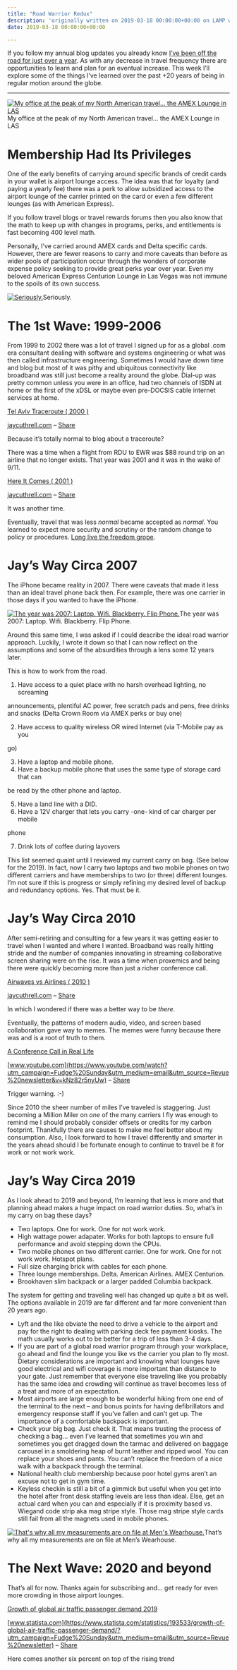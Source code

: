 ```yaml
---
title: "Road Warrior Redux"
description: 'originally written on 2019-03-18 00:00:00+00:00 on LAMP with vi, WordPress, Jekyll, Gatsby Cloud, Netlify, Revue, Substack, or Buttondown'
date: 2019-03-18 00:00:00+00:00

---
```


If you follow my annual blog updates you already know [I’ve been off the road for just over a year](https://fudge.org/my-eighth-year-at-vce/?utm_campaign=Fudge%20Sunday&utm_medium=email&utm_source=Revue%20newsletter). As with any decrease in travel frequency there are opportunities to learn and plan for an eventual increase. This week I’ll explore some of the things I’ve learned over the past +20 years of being in regular motion around the globe.



---

[![My office at the peak of my North American travel... the AMEX Lounge in LAS](https://substack.com/static/52ffddc7f1ba3a9a4c6e68a4816356a5/b4294/amexvegas.jpg "My office at the peak of my North American travel... the AMEX Lounge in LAS")](https://substackcdn.com/image/fetch/f_auto,q_auto:good,fl_progressive:steep/https%3A%2F%2Fsubstack.com%2Fstatic%2F52ffddc7f1ba3a9a4c6e68a4816356a5%2Fb4294%2Famexvegas.jpg)My office at the peak of my North American travel… the AMEX Lounge in LAS

Membership Had Its Privileges
=============================

One of the early benefits of carrying around specific brands of credit cards in your wallet is airport lounge access. The idea was that for loyalty (and paying a yearly fee) there was a perk to allow subsidized access to the airport lounge of the carrier printed on the card or even a few different lounges (as with American Express).

If you follow travel blogs or travel rewards forums then you also know that the math to keep up with changes in programs, perks, and entitlements is fast becoming 400 level math.

Personally, I’ve carried around AMEX cards and Delta specific cards. However, there are fewer reasons to carry and more caveats than before as wider pools of participation occur through the wonders of corporate expense policy seeking to provide great perks year over year. Even my beloved American Express Centurion Lounge in Las Vegas was not immune to the spoils of its own success.

[![Seriously.](https://substack.com/static/a451e280c0ff6e14089089a2a7ecf16f/b4294/amexvegas-oops.jpg "Seriously.")](https://substackcdn.com/image/fetch/f_auto,q_auto:good,fl_progressive:steep/https%3A%2F%2Fsubstack.com%2Fstatic%2Fa451e280c0ff6e14089089a2a7ecf16f%2Fb4294%2Famexvegas-oops.jpg)Seriously.

The 1st Wave: 1999-2006
=======================

From 1999 to 2002 there was a lot of travel I signed up for as a global .com era consultant dealing with software and systems engineering or what was then called infrastructure engineering. Sometimes I would have down time and blog but most of it was pithy and ubiquitous connectivity like broadband was still just become a reality around the globe. Dial-up was pretty common unless you were in an office, had two channels of ISDN at home or the first of the xDSL or maybe even pre-DOCSIS cable internet services at home.

[Tel Aviv Traceroute ( 2000 )](https://fudge.org/tel-aviv-traceroute/?utm_campaign=Fudge%20Sunday&utm_medium=email&utm_source=Revue%20newsletter)

[jaycuthrell.com](https://fudge.org/tel-aviv-traceroute/?utm_campaign=Fudge%20Sunday&utm_medium=email&utm_source=Revue%20newsletter) – [Share](http://rev.vu/69bRb4?utm_campaign=Issue&utm_content=share&utm_medium=email&utm_source=Fudge+Sunday)

Because it’s totally normal to blog about a traceroute?

There was a time when a flight from RDU to EWR was $88 round trip on an airline that no longer exists. That year was 2001 and it was in the wake of 9/11.

[Here It Comes ( 2001 )](https://fudge.org/here-it-comes/?utm_campaign=Fudge%20Sunday&utm_medium=email&utm_source=Revue%20newsletter)

[jaycuthrell.com](https://fudge.org/here-it-comes/?utm_campaign=Fudge%20Sunday&utm_medium=email&utm_source=Revue%20newsletter) – [Share](http://rev.vu/WRNDWv?utm_campaign=Issue&utm_content=share&utm_medium=email&utm_source=Fudge+Sunday)

It was another time.

Eventually, travel that was less *normal* became accepted as *normal*. You learned to expect more security and scrutiny or the random change to policy or procedures. [Long live the freedom grope](https://www.tsa.gov/news/releases/2013/07/19/tsa-launch-application-program-tsa-precheck?utm_campaign=Fudge%20Sunday&utm_medium=email&utm_source=Revue%20newsletter).

Jay’s Way Circa 2007
====================

The iPhone became reality in 2007. There were caveats that made it less than an ideal travel phone back then. For example, there was one carrier in those days if you wanted to have the iPhone.

[![The year was 2007: Laptop. Wifi. Blackberry. Flip Phone.](https://substack.com/static/f901004274323a05d97f4e8452b21139/b4294/deltalounge.jpg "The year was 2007: Laptop. Wifi. Blackberry. Flip Phone.")](https://substackcdn.com/image/fetch/f_auto,q_auto:good,fl_progressive:steep/https%3A%2F%2Fsubstack.com%2Fstatic%2Ff901004274323a05d97f4e8452b21139%2Fb4294%2Fdeltalounge.jpg)The year was 2007: Laptop. Wifi. Blackberry. Flip Phone.

Around this same time, I was asked if I could describe the ideal road warrior approach. Luckily, I wrote it down so that I can now reflect on the assumptions and some of the absurdities through a lens some 12 years later.

This is how to work from the road.

1. Have access to a quiet place with no harsh overhead lighting, no screaming

announcements, plentiful AC power, free scratch pads and pens, free drinks and snacks (Delta Crown Room via AMEX perks or buy one)

2. Have access to quality wireless OR wired Internet (via T-Mobile pay as you

go)

3. Have a laptop and mobile phone.
4. Have a backup mobile phone that uses the same type of storage card that can

be read by the other phone and laptop.

5. Have a land line with a DID.
6. Have a 12V charger that lets you carry -one- kind of car charger per mobile

phone

7. Drink lots of coffee during layovers

This list seemed quaint until I reviewed my current carry on bag. (See below for the 2019). In fact, now I carry two laptops and two mobile phones on two different carriers and have memberships to two (or three) different lounges. I’m not sure if this is progress or simply refining my desired level of backup and redundancy options. Yes. That must be it.

Jay’s Way Circa 2010
====================

After semi-retiring and consulting for a few years it was getting easier to travel when I wanted and where I wanted. Broadband was really hitting stride and the number of companies innovating in streaming collaborative screen sharing were on the rise. It was a time when proxemics and being there were quickly becoming more than just a richer conference call.

[Airwaves vs Airlines ( 2010 )](https://fudge.org/airwaves-vs-airlines/?utm_campaign=Fudge%20Sunday&utm_medium=email&utm_source=Revue%20newsletter)

[jaycuthrell.com](https://fudge.org/airwaves-vs-airlines/?utm_campaign=Fudge%20Sunday&utm_medium=email&utm_source=Revue%20newsletter) – [Share](http://rev.vu/dM8V7O?utm_campaign=Issue&utm_content=share&utm_medium=email&utm_source=Fudge+Sunday)

In which I wondered if there was a better way to be *there*.

Eventually, the patterns of modern audio, video, and screen based collaboration gave way to memes. The memes were funny because there was and is a root of truth to them.

[A Conference Call in Real Life](https://www.youtube.com/watch?utm_campaign=Fudge%20Sunday&utm_medium=email&utm_source=Revue%20newsletter&v=kNz82r5nyUw)

[www.youtube.com](https://www.youtube.com/watch?utm_campaign=Fudge%20Sunday&utm_medium=email&utm_source=Revue%20newsletter&v=kNz82r5nyUw) – [Share](http://rev.vu/JyqKqP?utm_campaign=Issue&utm_content=share&utm_medium=email&utm_source=Fudge+Sunday)

Trigger warning. :-)

Since 2010 the sheer number of miles I’ve traveled is staggering. Just becoming a Million Miler on *one* of the many carriers I fly was enough to remind me I should probably consider offsets or credits for my carbon footprint. Thankfully there are causes to make me feel better about my consumption. Also, I look forward to how I travel differently and smarter in the years ahead should I be fortunate enough to continue to travel be it for work or not work work.

Jay’s Way Circa 2019
====================

As I look ahead to 2019 and beyond, I’m learning that less is more and that planning ahead makes a huge impact on road warrior duties. So, what’s in my carry on bag these days?

* Two laptops. One for work. One for not work work.
* High wattage power adapater. Works for both laptops to ensure full performance and avoid stepping down the CPUs.
* Two mobile phones on two different carrier. One for work. One for not work work. Hotspot plans.
* Full size charging brick with cables for each phone.
* Three lounge memberships. Delta. American Airlines. AMEX Centurion.
* Brookhaven slim backpack or a larger padded Columbia backpack.

The system for getting and traveling well has changed up quite a bit as well. The options available in 2019 are far different and far more convenient than 20 years ago.

* Lyft and the like obviate the need to drive a vehicle to the airport and pay for the right to dealing with parking deck fee payment kiosks. The math usually works out to be better for a trip of less than 3-4 days.
* If you are part of a global road warrior program through your workplace, go ahead and find the lounge you like vs the carrier you plan to fly most. Dietary considerations are important and knowing what lounges have good electrical and wifi coverage is more important than distance to your gate. Just remember that everyone else traveling like you probably has the same idea and crowding will continue as travel becomes less of a treat and more of an expectation.
* Most airports are large enough to be wonderful hiking from one end of the terminal to the next – and bonus points for having defibrillators and emergency response staff if you’ve fallen and can’t get up. The importance of a comfortable backpack is important.
* Check your big bag. Just check it. That means trusting the process of checking a bag… even I’ve learned that sometimes you win and sometimes you get dragged down the tarmac and delivered on baggage carousel in a smoldering heap of burnt leather and ripped wool. You can replace your shoes and pants. You can’t replace the freedom of a nice walk with a backpack through the terminal.
* National health club membership because poor hotel gyms aren’t an excuse not to get in gym time.
* Keyless checkin is still a bit of a gimmick but useful when you get into the hotel after front desk staffing levels are less than ideal. Else, get an actual card when you can and especially if it is proximity based vs. Wiegand code strip aka mag stripe style. Those mag stripe style cards still fail from all the magnets used in mobile phones.

[![That's why all my measurements are on file at Men's Wearhouse.](https://substack.com/static/20c8d113044ec788acc85f10399370ea/b4294/checked-bag-oops.jpg "That's why all my measurements are on file at Men's Wearhouse.")](https://substackcdn.com/image/fetch/f_auto,q_auto:good,fl_progressive:steep/https%3A%2F%2Fsubstack.com%2Fstatic%2F20c8d113044ec788acc85f10399370ea%2Fb4294%2Fchecked-bag-oops.jpg)That’s why all my measurements are on file at Men’s Wearhouse.

The Next Wave: 2020 and beyond
==============================

That’s all for now. Thanks again for subscribing and… get ready for even more crowding in those airport lounges.

[Growth of global air traffic passenger demand 2019](https://www.statista.com/statistics/193533/growth-of-global-air-traffic-passenger-demand/?utm_campaign=Fudge%20Sunday&utm_medium=email&utm_source=Revue%20newsletter)

[www.statista.com](https://www.statista.com/statistics/193533/growth-of-global-air-traffic-passenger-demand/?utm_campaign=Fudge%20Sunday&utm_medium=email&utm_source=Revue%20newsletter) – [Share](http://rev.vu/R3ldxx?utm_campaign=Issue&utm_content=share&utm_medium=email&utm_source=Fudge+Sunday)

Here comes another six percent on top of the rising trend

